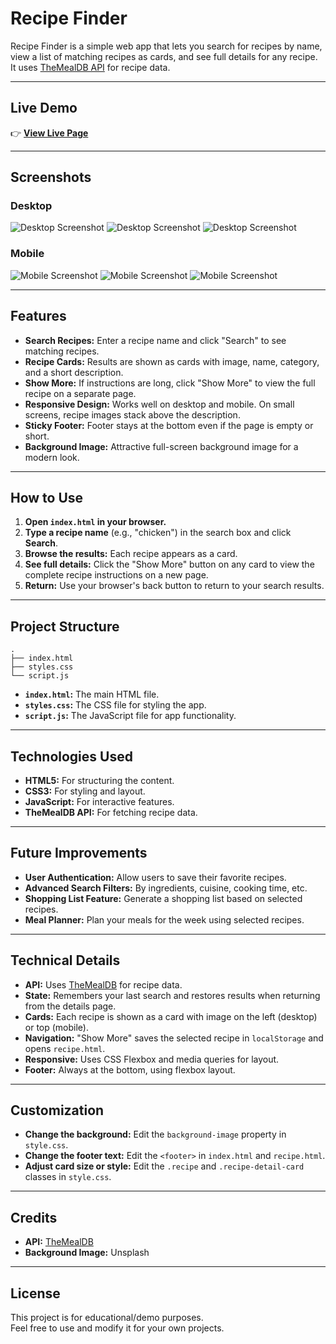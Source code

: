 # Recipe Finder

Recipe Finder is a simple web app that lets you search for recipes by name, view a list of matching recipes as cards, and see full details for any recipe. It uses [TheMealDB API](https://www.themealdb.com/api.php) for recipe data.

---

## Live Demo

👉 **[View Live Page](https://recipe-find-er.netlify.app/)**  

---

## Screenshots

### Desktop
![Desktop Screenshot](screenshots/home.png) 
![Desktop Screenshot](screenshots/landing.png) 
![Desktop Screenshot](screenshots/inside.png) 

### Mobile
![Mobile Screenshot](screenshots/m-home.jpg)
![Mobile Screenshot](screenshots/m-landing.jpg)
![Mobile Screenshot](screenshots/m-inside.jpg)

---


## Features

- **Search Recipes:** Enter a recipe name and click "Search" to see matching recipes.
- **Recipe Cards:** Results are shown as cards with image, name, category, and a short description.
- **Show More:** If instructions are long, click "Show More" to view the full recipe on a separate page.
- **Responsive Design:** Works well on desktop and mobile. On small screens, recipe images stack above the description.
- **Sticky Footer:** Footer stays at the bottom even if the page is empty or short.
- **Background Image:** Attractive full-screen background image for a modern look.

---

## How to Use

1. **Open `index.html` in your browser.**
2. **Type a recipe name** (e.g., "chicken") in the search box and click **Search**.
3. **Browse the results:** Each recipe appears as a card.
4. **See full details:** Click the "Show More" button on any card to view the complete recipe instructions on a new page.
5. **Return:** Use your browser's back button to return to your search results.

---

## Project Structure

```
.
├── index.html
├── styles.css
└── script.js
```

- **`index.html`:** The main HTML file.
- **`styles.css`:** The CSS file for styling the app.
- **`script.js`:** The JavaScript file for app functionality.

---

## Technologies Used

- **HTML5:** For structuring the content.
- **CSS3:** For styling and layout.
- **JavaScript:** For interactive features.
- **TheMealDB API:** For fetching recipe data.

---

## Future Improvements

- **User Authentication:** Allow users to save their favorite recipes.
- **Advanced Search Filters:** By ingredients, cuisine, cooking time, etc.
- **Shopping List Feature:** Generate a shopping list based on selected recipes.
- **Meal Planner:** Plan your meals for the week using selected recipes.

---

## Technical Details

- **API:** Uses [TheMealDB](https://www.themealdb.com/api.php) for recipe data.
- **State:** Remembers your last search and restores results when returning from the details page.
- **Cards:** Each recipe is shown as a card with image on the left (desktop) or top (mobile).
- **Navigation:** "Show More" saves the selected recipe in `localStorage` and opens `recipe.html`.
- **Responsive:** Uses CSS Flexbox and media queries for layout.
- **Footer:** Always at the bottom, using flexbox layout.

---

## Customization

- **Change the background:** Edit the `background-image` property in `style.css`.
- **Change the footer text:** Edit the `<footer>` in `index.html` and `recipe.html`.
- **Adjust card size or style:** Edit the `.recipe` and `.recipe-detail-card` classes in `style.css`.

---

## Credits

- **API:** [TheMealDB](https://www.themealdb.com/api.php)
- **Background Image:** Unsplash

---

## License

This project is for educational/demo purposes.  
Feel free to use and modify it for your own projects.